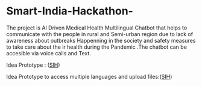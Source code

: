 # Smart-India-Hackathon-
The project is AI Driven Medical Health Multilingual Chatbot that helps to communicate with the people in rural and Semi-urban  region due to lack of awareness about outbreaks Happenning in the society and safety measures to take care about the ir health during the Pandemic .The chatbot can be accesible via voice calls and Text.

Idea Prototype : ([SIH](https://ppl-ai-code-interpreter-files.s3.amazonaws.com/web/direct-files/6740e33b6f24b98dcb235a36595f9f3b/37da8a8a-9183-47cb-83ee-3271d59deef5/index.html?utm_source=perplexity))

Idea Prototype to access multiple languages and upload files:([SIH](https://www.perplexity.ai/apps/2ff2b890-8158-4e35-bd84-beffd7c56b95))
